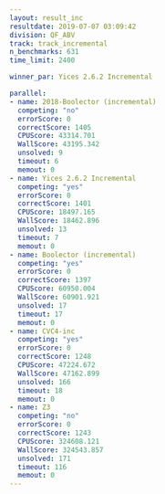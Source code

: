 ```yaml
---
layout: result_inc
resultdate: 2019-07-07 03:09:42
division: QF_ABV
track: track_incremental
n_benchmarks: 631
time_limit: 2400

winner_par: Yices 2.6.2 Incremental

parallel:
- name: 2018-Boolector (incremental)
  competing: "no"
  errorScore: 0
  correctScore: 1405
  CPUScore: 43314.701
  WallScore: 43195.342
  unsolved: 9
  timeout: 6
  memout: 0
- name: Yices 2.6.2 Incremental
  competing: "yes"
  errorScore: 0
  correctScore: 1401
  CPUScore: 18497.165
  WallScore: 18462.896
  unsolved: 13
  timeout: 7
  memout: 0
- name: Boolector (incremental)
  competing: "yes"
  errorScore: 0
  correctScore: 1397
  CPUScore: 60950.004
  WallScore: 60901.921
  unsolved: 17
  timeout: 17
  memout: 0
- name: CVC4-inc
  competing: "yes"
  errorScore: 0
  correctScore: 1248
  CPUScore: 47224.672
  WallScore: 47162.899
  unsolved: 166
  timeout: 18
  memout: 0
- name: Z3
  competing: "no"
  errorScore: 0
  correctScore: 1243
  CPUScore: 324608.121
  WallScore: 324543.857
  unsolved: 171
  timeout: 116
  memout: 0
---
```

